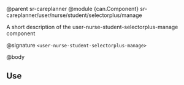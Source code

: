 @parent sr-careplanner
@module {can.Component} sr-careplanner/user/nurse/student/selectorplus/manage <user-nurse-student-selectorplus-manage>

A short description of the user-nurse-student-selectorplus-manage component

@signature `<user-nurse-student-selectorplus-manage>`

@body

## Use

